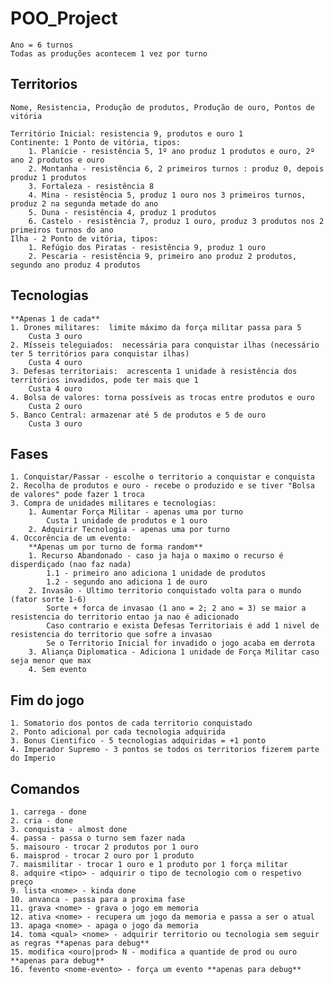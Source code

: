 # POO_Project
    Ano = 6 turnos
    Todas as produções acontecem 1 vez por turno

## Territorios
    Nome, Resistencia, Produção de produtos, Produção de ouro, Pontos de vitória
    
	Território Inicial: resistencia 9, produtos e ouro 1
	Continente: 1 Ponto de vitória, tipos:
		1. Planície - resistência 5, 1º ano produz 1 produtos e ouro, 2º ano 2 produtos e ouro
		2. Montanha - resistência 6, 2 primeiros turnos : produz 0, depois produz 1 produtos
		3. Fortaleza - resistência 8
		4. Mina - resistência 5, produz 1 ouro nos 3 primeiros turnos, produz 2 na segunda metade do ano
		5. Duna - resistência 4, produz 1 produtos
		6. Castelo - resistência 7, produz 1 ouro, produz 3 produtos nos 2 primeiros turnos do ano
	Ilha - 2 Ponto de vitória, tipos:
		1. Refúgio dos Piratas - resistência 9, produz 1 ouro
		2. Pescaria - resistência 9, primeiro ano produz 2 produtos, segundo ano produz 4 produtos
		
## Tecnologias
    **Apenas 1 de cada**
	1. Drones militares:  limite máximo da força militar passa para 5
		Custa 3 ouro
	2. Mísseis teleguiados:  necessária para conquistar ilhas (necessário ter 5 territórios para conquistar ilhas)
		Custa 4 ouro
	3. Defesas territoriais:  acrescenta 1 unidade à resistência dos territórios invadidos, pode ter mais que 1
		Custa 4 ouro
	4. Bolsa de valores: torna possíveis as trocas entre produtos e ouro
		Custa 2 ouro
	5. Banco Central: armazenar até 5 de produtos e 5 de ouro
		Custa 3 ouro

## Fases
	1. Conquistar/Passar - escolhe o territorio a conquistar e conquista
	2. Recolha de produtos e ouro - recebe o produzido e se tiver "Bolsa de valores" pode fazer 1 troca
	3. Compra de unidades militares e tecnologias:
	    1. Aumentar Força Militar - apenas uma por turno
	        Custa 1 unidade de produtos e 1 ouro
        2. Adquirir Tecnologia - apenas uma por turno
	4. Occorência de um evento:
	    **Apenas um por turno de forma random**
		1. Recurso Abandonado - caso ja haja o maximo o recurso é disperdiçado (nao faz nada)
		    1.1 - primeiro ano adiciona 1 unidade de produtos
		    1.2 - segundo ano adiciona 1 de ouro
		2. Invasão - Ultimo territorio conquistado volta para o mundo (fator sorte 1-6)
		    Sorte + forca de invasao (1 ano = 2; 2 ano = 3) se maior a resistencia do territorio entao ja nao é adicionado
		    Caso contrario e exista Defesas Territoriais é add 1 nivel de resistencia do territorio que sofre a invasao
		    Se o Territorio Inicial for invadido o jogo acaba em derrota
		3. Aliança Diplomatica - Adiciona 1 unidade de Força Militar caso seja menor que max
		4. Sem evento

## Fim do jogo
    1. Somatorio dos pontos de cada territorio conquistado
    2. Ponto adicional por cada tecnologia adquirida
    3. Bonus Cientifico - 5 tecnologias adquiridas = +1 ponto
    4. Imperador Supremo - 3 pontos se todos os territorios fizerem parte do Imperio
    
## Comandos
    1. carrega - done
    2. cria - done
    3. conquista - almost done
    4. passa - passa o turno sem fazer nada
    5. maisouro - trocar 2 produtos por 1 ouro
    6. maisprod - trocar 2 ouro por 1 produto
    7. maismilitar - trocar 1 ouro e 1 produto por 1 força militar
    8. adquire <tipo> - adquirir o tipo de tecnologio com o respetivo preço
    9. lista <nome> - kinda done
    10. anvanca - passa para a proxima fase 
    11. grava <nome> - grava o jogo em memoria
    12. ativa <nome> - recupera um jogo da memoria e passa a ser o atual
    13. apaga <nome> - apaga o jogo da memoria
    14. toma <qual> <nome> - adquirir territorio ou tecnologia sem seguir as regras **apenas para debug**
    15. modifica <ouro|prod> N - modifica a quantide de prod ou ouro **apenas para debug**
    16. fevento <nome-evento> - força um evento **apenas para debug**
    
    